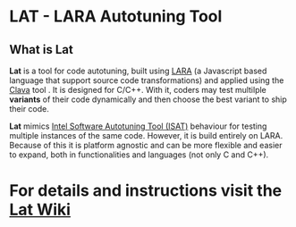 # LAT - LARA Autotuning Tool

## What is Lat

**Lat** is a tool for code autotuning, built using [LARA](https://web.fe.up.pt/~specs/projects/lara/doku.php) (a Javascript based language that support source code transformations) and applied using the [Clava](https://github.com/specs-feup/clava/tree/master/ClavaWeaver) tool . It is designed for C/C++. With it, coders may test multilple **variants** of their code dynamically and then choose the best variant to ship their code. 

**Lat** mimics [Intel Software Autotuning Tool (ISAT)](https://software.intel.com/en-us/articles/intel-software-autotuning-tool) behaviour for testing multiple instances of the same code. However, it is build entirely on LARA. Because of this it is platform agnostic and can be more flexible and easier to expand, both in functionalities and languages (not only C and C++).

# For details and instructions visit the [Lat Wiki](https://github.com/specs-feup/LAT-Lara-Autotuning-Tool/wiki)
